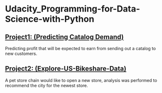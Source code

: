 # Udacity_Programming-for-Data-Science-with-Python



## [Project1: (Predicting Catalog Demand)](https://github.com/HashTR/Udacity_Predictive-Analytics-for-Business/tree/main/Project1_Predicting-Catalog-Demand)
Predicting profit that will be expected to earn from sending out a catalog to new customers.

## [Project2: (Explore-US-Bikeshare-Data)](https://github.com/HashTR/Udacity_Predictive-Analytics-for-Business/tree/main/Project2_Create-an-Analytical-Dataset)
A pet store chain would like to open a new store, analysis was performed to recommend the city for the newest store.


